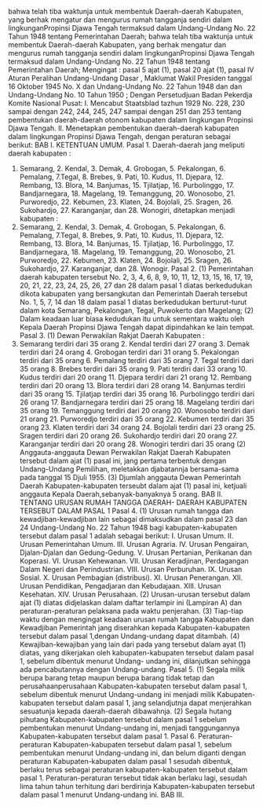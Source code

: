  bahwa telah tiba waktunja untuk membentuk Daerah-daerah Kabupaten, yang berhak mengatur dan mengurus rumah tangganja sendiri dalam lingkunganPropinsi Djawa Tengah termaksud dalam Undang-Undang No. 22 Tahun 1948 tentang Pemerintahan Daerah; bahwa telah tiba waktunja untuk membentuk Daerah-daerah Kabupaten, yang berhak mengatur dan mengurus rumah tangganja sendiri dalam lingkunganPropinsi Djawa Tengah termaksud dalam Undang-Undang No. 22 Tahun 1948 tentang Pemerintahan Daerah;
Mengingat :
 pasal 5 ajat (1), pasal 20 ajat (1), pasal IV Aturan Peralihan Undang-Undang Dasar , Maklumat Wakil Presiden tanggal 16 Oktober 1945 No. X dan Undang-Undang No. 22 Tahun 1948 dan dan Undang-Undang No. 10 Tahun 1950 ; Dengan Persetudjuan Badan Pekerdja Komite Nasional Pusat: I. Mencabut Staatsblad tazhun 1929 No. 228, 230 sampai dengan 242, 244, 245, 247 sampai dengan 251 dan 253 tentang pembentukan daerah-daerah otonom kabupaten dalam lingkungan Propinsi Djawa Tengah. II. Menetapkan pembentukan daerah-daerah kabupaten dalam lingkungan Propinsi Djawa Tengah, dengan peraturan sebagai berikut: BAB I. KETENTUAN UMUM. Pasal 1. Daerah-daerah jang meliputi daerah kabupaten :
1. Semarang, 2. Kendal, 3. Demak, 4. Grobogan, 5. Pekalongan, 6. Pemalang, 7.Tegal, 8. Brebes, 9. Pati, 10. Kudus, 11. Djepara, 12. Rembang, 13. Blora, 14. Banjumas, 15. Tjilatjap, 16. Purbolinggo, 17. Bandjarnegara, 18. Magelang, 19. Temanggung, 20. Wonosobo, 21. Purworedjo, 22. Kebumen, 23. Klaten, 24. Bojolali, 25. Sragen, 26. Sukohardjo, 27. Karanganjar, dan 28. Wonogiri, ditetapkan menjadi kabupaten :
1. Semarang, 2. Kendal, 3. Demak, 4. Grobogan, 5. Pekalongan, 6. Pemalang, 7.Tegal, 8. Brebes, 9. Pati, 10. Kudus, 11. Djepara, 12. Rembang, 13. Blora, 14. Banjumas, 15. Tjilatjap, 16. Purbolinggo, 17. Bandjarnegara, 18. Magelang, 19. Temanggung, 20. Wonosobo, 21. Purworedjo, 22. Kebumen, 23. Klaten, 24. Bojolali, 25. Sragen, 26. Sukohardjo, 27. Karanganjar, dan 28. Wonogir. Pasal 2. (1) Pemerintahan daerah kabupaten tersebut No. 2, 3, 4, 6, 8, 9, 10, 11, 12, 13, 15, 16, 17, 19, 20, 21, 22, 23, 24, 25, 26, 27 dan 28 dalam pasal 1 diatas berkedudukan dikota kabupaten yang bersangkutan dan Pemerintah Daerah tersebut No. 1, 5, 7, 14 dan 18 dalam pasal 1 diatas berkedudukan berturut-turut dalam kota Semarang, Pekalongan, Tegal, Puwokerto dan Magelang;
(2) Dalam keadaan luar biasa kedudukan itu untuk sementara waktu oleh Kepala Daerah Propinsi Djawa Tengah dapat dipindahkan ke lain tempat. Pasal 3. (1) Dewan Perwakilan Rakjat Daerah Kabupaten :
1. Semarang terdiri dari 35 orang 2. Kendal terdiri dari 27 orang 3. Demak terdiri dari 24 orang 4. Grobogan terdiri dari 31 orang 5. Pekalongan terdiri dari 35 orang 6. Pemalang terdiri dari 35 orang 7. Tegal terdiri dari 35 orang 8. Brebes terdiri dari 35 orang 9. Pati terdiri dari 33 orang 10. Kudus terdiri dari 20 orang 11. Djepara terdiri dari 21 orang 12. Rembang terdiri dari 20 orang 13. Blora terdiri dari 28 orang 14. Banjumas terdiri dari 35 orang 15. Tjilatjap terdiri dari 35 orang 16. Purbolinggo terdiri dari 26 orang 17. Bandjarnegara terdiri dari 25 orang 18. Magelang terdiri dari 35 orang 19. Temanggung terdiri dari 20 orang 20. Wonosobo terdiri dari 21 orang 21. Purworedjo terdiri dari 35 orang 22. Kebumen terdiri dari 35 orang 23. Klaten terdiri dari 34 orang 24. Bojolali terdiri dari 23 orang 25. Sragen terdiri dari 20 orang 26. Sukohardjo terdiri dari 20 orang 27. Karanganjar terdiri dari 20 orang 28. Wonogiri terdiri dari 35 orang (2) Anggauta-anggauta Dewan Perwakilan Rakjat Daerah Kabupaten tersebut dalam ajat (1) pasal ini, jang pertama terbentuk dengan Undang-Undang Pemilihan, meletakkan djabatannja bersama-sama pada tanggal 15 Djuli 1955. (3) Djumlah anggauta Dewan Pemerintah Daerah Kabupaten-kabupaten terseubt dalam ajat (1) pasal ini, ketjuali anggauta Kepala Daerah,sebanyak-banyaknya 5 orang. BAB II. TENTANG URUSAN RUMAH TANGGA DAERAH- DAERAH KABUPATEN TERSEBUT DALAM PASAL 1 Pasal 4.
(1) Urusan rumah tangga dan kewadjiban-kewadjiban lain sebagai dimaksudkan dalam pasal 23 dan 24 Undang-Undang No. 22 Tahun 1948 bagi kabupaten-kabupaten tersebut dalam pasal 1 adalah sebagai berikut: I. Urusan Umum. II. Urusan Pemerintahan Umum. III. Urusan Agraria. IV. Urusan Pengairan, Djalan-Djalan dan Gedung-Gedung. V. Urusan Pertanian, Perikanan dan Koperasi. VI. Urusan Kehewanan. VII. Urusan Keradjinan, Perdagangan Dalam Negeri dan Perindustrian. VIII. Urusan Perburuhan. IX. Urusan Sosial. X. Urusan Pembagian (distribusi). XI. Urusan Penerangan. XII. Urusan Pendidikan, Pengadjaran dan Kebudajaan. XIII. Urusan Kesehatan. XIV. Urusan Perusahaan. (2) Urusan-urusan tersebut dalam ajat (1) diatas didjelaskan dalam daftar terlampir ini (Lampiran A) dan peraturan-peraturan pelaksana pada waktu penjerahan. (3) Tiap-tiap waktu dengan mengingat keadaan urusan rumah tangga Kabupaten dan Kewadjiban Pemerintah jang diserahkan kepada Kabupaten-kabupaten tersebut dalam pasal 1,dengan Undang-undang dapat ditambah. (4) Kewajiban-kewajiban yang lain dari pada yang tersebut dalam ayat (1) diatas, yang dikerjakan oleh kabupaten-kabupaten tersebut dalam pasal 1, sebelum dibentuk menurut Undang- undang ini, dilanjutkan sehingga ada pencabutannya dengan Undang-undang. Pasal 5. (1) Segala milik berupa barang tetap maupun berupa barang tidak tetap dan perusahaanperusahaan Kabupaten-kabupaten tersebut dalam pasal 1, sebelum dibentuk menurut Undang-undang ini menjadi milik Kabupaten-kabupaten tersebut dalam pasal 1, jang selandjutnja dapat menjerahkan sesuatunja kepada daerah-daerah dibawahnja. (2) Segala hutang pihutang Kabupaten-kabupaten tersebut dalam pasal 1 sebelum pembentukan menurut Undang-undang ini, menjadi tanggungannya Kabupaten-kabupaten tersebut dalam pasal 1. Pasal 6. Peraturan-peraturan Kabupaten-kabupaten tersebut dalam pasal 1, sebelum pembentukan menurut Undang-undang ini, dan belum diganti dengan peraturan Kabupaten-kabupaten dalam pasal 1 sesudah dibentuk, berlaku terus sebagai peraturan kabupaten-kabupaten tersebut dalam pasal 1. Peraturan-peraturan tersebut tidak akan berlaku lagi, sesudah lima tahun tahun terhitung dari berdirinja Kabupaten-kabupaten tersebut dalam pasal 1 menurut Undang-undang ini. BAB III.